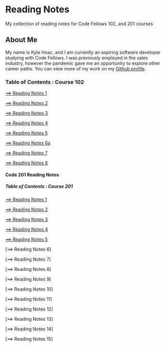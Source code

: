 # Reading Notes

My collection of reading notes for Code Fellows 102, and 201 courses

## About Me

My name is Kyle Hoac, and I am currently an aspiring software developer studying with Code Fellows. I was previously employed in the sales industry, however the pandemic gave me an opportunity to explore other career paths. You can view more of my work on my [Github profile](https://github.com/kylehoac).

### __Table of Contents : Course 102__

[==> Reading Notes 1](read01.md)

[==> Reading Notes 2](read02.md)

[==> Reading Notes 3](read03.md)

[==> Reading Notes 4](read04.md)

[==> Reading Notes 5](read05.md)

[==> Reading Notes 6a](read06a.md)

[==> Reading Notes 7](read07.md)

[==> Reading Notes 8](read08.md)

#### __Code 201 Reading Notes__

##### __Table of Contents : Course 201__

[==> Reading Notes 1](read1.md)

[==> Reading Notes 2](read2.md)

[==> Reading Notes 3](read3.md)

[==> Reading Notes 4](read4.md)

[==> Reading Notes 5](read5.md)

[==> Reading Notes 6]

[==> Reading Notes 7]

[==> Reading Notes 8]

[==> Reading Notes 9]

[==> Reading Notes 10]

[==> Reading Notes 11]

[==> Reading Notes 12]

[==> Reading Notes 13]

[==> Reading Notes 14]

[==> Reading Notes 15]
